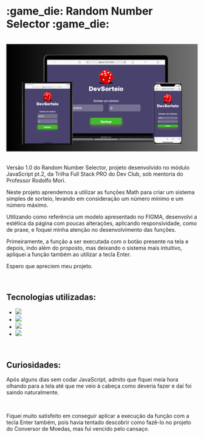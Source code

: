 <h1>:game_die: Random Number Selector :game_die:</h1>
<br>
<img src="https://github.com/eduardobetti/random-number/blob/master/assets/mockup-random-number.png?raw=true" alt="mockup-random-number">
<br><br>
<p>Versão 1.0 do Random Number Selector, projeto desenvolvido no módulo JavaScript pt.2, da Trilha Full Stack PRO do Dev Club, sob mentoria do Professor Rodolfo Mori.</p>
<p>Neste projeto aprendemos a utilizar as funções Math para criar um sistema simples de sorteio, levando em consideração um número mínimo e um número máximo.</p>
<p>Utilizando como referência um modelo apresentado no FIGMA, desenvolvi a estética da página com poucas alterações, aplicando responsividade, como de praxe, e foquei minha atenção no desenvolvimento das funções.</p>
<p>Primeiramente, a função a ser executada com o botão presente na tela e depois, indo além do proposto, mas deixando o sistema mais intuitivo, apliquei a função também ao utilizar a tecla Enter.</p>
<p>Espero que apreciem meu projeto.</p>
<br>
<h2>Tecnologias utilizadas:</h2>

- <img src="https://img.shields.io/badge/HTML5-E34F26?style=for-the-badge&logo=html5&logoColor=white">

- <img src="https://img.shields.io/badge/CSS3-1572B6?style=for-the-badge&logo=css3&logoColor=white">

- <img src="https://img.shields.io/badge/JavaScript-F7DF1E?style=for-the-badge&logo=javascript&logoColor=black">

- <img src="https://img.shields.io/badge/Figma-F24E1E?style=for-the-badge&logo=figma&logoColor=white">
<br>
<h2>Curiosidades:</h2>

<p>Após alguns dias sem codar JavaScript, admito que fiquei meia hora olhando para a tela até que me veio à cabeça como deveria fazer e daí foi saindo naturalmente.</p>
<br>
<p>Fiquei muito satisfeito em conseguir aplicar a execução da função com a tecla Enter também, pois havia tentado descobrir como fazê-lo no projeto do Conversor de Moedas, mas fui vencido pelo cansaço.</p>
